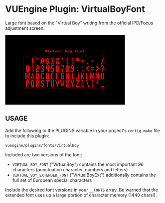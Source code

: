 VUEngine Plugin: VirtualBoyFont
===============================

Large font based on the "Virtual Boy" writing from the official IPD/Focus adjustment screen.

![Preview Image](preview.png)


USAGE
-----

Add the following to the PLUGINS variable in your project's `config.make` file to include this plugin:

	vuengine/plugins/fonts/VirtualBoy

Included are two versions of the font:

- `VIRTUAL_BOY_FONT` ("VirtualBoy") contains the most important 96 characters (punctuation character, numbers and letters)
- `VIRTUAL_BOY_EXTENDED_FONT` ("VirtualBoyExt") additionally contains the full set of European special characters

Include the desired font versions in your `__FONTS` array. Be warned that the extended font uses up a large portion of character memory (1440 chars!).